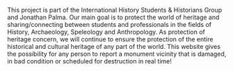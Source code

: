 This project is part of the International History Students & Historians Group and Jonathan Palma. Our main goal is to protect the world of heritage and sharing/connecting between students and professionals in the fields of History, Archaeology, Speleology and Anthropology. As protection of heritage concern, we will continue to ensure the protection of the entire historical and cultural heritage of any part of the world. This website gives the possibility for any person to report a monument vicinity that is damaged, in bad condition or scheduled for destruction in real time!
